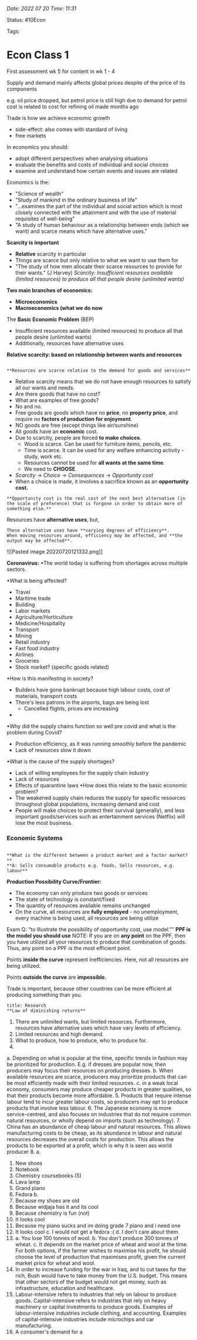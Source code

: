 *Date: 2022 07 20 Time: 11:31*

Status: #10Econ

Tags:

# Econ Class 1

First assessment wk 5 for content in wk 1 - 4

Supply and demand mainly affects global prices despite of the price of its components

e.g. oil price dropped, but petrol price is still high
	due to demand for petrol
	cost is related to cost for refining oil made months ago

Trade is how we achieve economic growth
- side-effect: also comes with standard of living
- free markets

In economics you should:
- adopt different perspectives when analysing situations
- evaluate the benefits and costs of individual and social choices
- examine and understand how certain events and issues are related

Economics is the:
- "Science of wealth"
- "Study of mankind in the ordinary business of life"
- "...examines the part of the individual and social action which is most closely connected with the attainment and with the use of material requisites of well-being"
- "A study of human behaviour as a relationship between ends (which we want) and scarce means which have alternative uses."

**Scarcity is important**
- **Relative** scarcity in particular
- Things are scarce but only relative to what we want to use them for
- "The study of how men allocate their scarce resources to provide for their wants." (J Harvey)
*Scarcity: Insufficient resources available (limited resources) to produce all that people desire (unlimited wants)*

**Two main branches of economics:**
- **Microeconomics**
- **Macroeconomics (what we do now**

The **Basic Economic Problem** (BEP) 
- Insufficient resources available (limited resources) to produce all that people desire (unlimited wants)
- Additionally, resources have alternative uses

**Relative scarcity: based on relationship between wants and resources**

```ad-important

**Resources are scarce relative to the demand for goods and services**
```
- Relative scarcity means that we do not have enough resources to satisfy all our wants and needs.
- Are there goods that have no cost?
- What are examples of free goods?
- No and no.
- Free goods are goods which have no **price**, no **property price**, and require no **factors of production for enjoyment**.
- NO goods are free (except things like air/sunshine)
- All goods have an **economic** cost.
- Due to scarcity, people are forced **to make choices**.
	- Wood is scarce. Can be used for furniture items, pencils, etc.
	- Time is scarce. It can be used for any welfare enhancing activity - study, work etc.
	- Resources cannot be used for **all wants** **at the same time**.
	- We need to **CHOOSE**.
- *Scarcity* -> *Choice* -> *Consequences*
												-> *Opportunity cost*
- When a choice is made, it involves a sacrifice known as an **opportunity cost.**
```ad-important
**Opportunity cost is the real cost of the next best alternative (in the scale of preference) that is forgone in order to obtain more of something else.**

```

Resources have **alternative uses**, but,
```ad-important
These alternative uses have **varying degrees of efficiency**.
When moving resources around, efficiency may be affected, and **the output may be affected**.
```
![[Pasted image 20220720121332.png]]

**Coronavirus:**
•The world today is suffering from shortages across multiple sectors.

•What is being affected?
- Travel
- Maritime trade
- Building
- Labor markets
- Agriculture/Horticulture
- Medicine/Hospitality
- Transport
- Mining
- Retail industry
- Fast food industry
- Airlines
- Groceries
- Stock market? (specific goods related)

•How is this manifesting in society?
- Builders have gone bankrupt because high labour costs, cost of materials, transport costs
- There's less patrons in the airports, bags are being lost
	- Cancelled flights, prices are increasing
- 

•Why did the supply chains function so well pre covid and what is the problem during Covid?
- Production efficiency, as it was running smoothly before the pandemic
- Lack of resources slow it down

•What is the cause of the supply shortages?
- Lack of willing employees for the supply chain industry
- Lack of resources
- Effects of quarantine laws
•How does this relate to the basic economic problem?
- The weakened supply chain reduces the supply for specific resources throughout global populations, increasing demand and cost
- People will make choices to protect their survival (generally), and less important goods/services such as entertainment services (Netflix) will lose the most business.

### Economic Systems
```ad-important

**What is the different between a product market and a factor market?**
**A: Sells consumable products e.g. foods, Sells resources, e.g. labour**
```
**Production Possibility Curve/Frontier:**
- The economy can only produce two goods or services
- The state of technology is constant/fixed
- The quantity of resources available remains unchanged
- On the curve, all resources are **fully employed** - no unemployment, every machine is being used, all resources are being utilize

Exam Q: "to illustrate the possibility of opportunity cost, use model.""
**PPF is the model you should use**
NOTE: If you are on **any point** on the PPF, then you have utilized all your resources to produce that combination of goods. Thus, any point on a PPF is the most efficient point.

Points **inside the curve** represent inefficiencies. Here, not all resources are being utilized.

Points **outside the curve** are **impossible.**

Trade is important, because other countries can be more efficient at producing something than you.

```ad-question
title: Research
**Law of diminishing returns**
```


1. There are unlimited wants, but limited resources. Furthermore, resources have alternative uses which have vary levels of efficiency.
2. Limited resources and high demand.
3. What to produce, how to produce, who to produce for.
4. 
a. Depending on what is popular at the time, specific trends in fashion may be prioritized for production. E.g. if dresses are popular now, then producers may focus their resources on producing dresses.
b. When available resources are scarce, producers may prioritize products that can be most efficiently made with their limited resources.
c. in a weak local economy, consumers may produce cheaper products in greater qualities, so that their products become more affordable.
5. Products that require intense labour tend to incur greater labour costs, so producers may opt to produce products that involve less labour.
6. The Japanese economy is more service-centred, and also focuses on industries that do not require common natural resources, or wholly depend on imports (such as technology).
7. China has an abundance of cheap labour and natural resources. This allows manufacturing costs to be cheap, as its abundance in labour and natural resources decreases the overall costs for production. This allows the products to be exported at a profit, which is why it is seen ass world producer
8. 
a. 
1. New shoes
2. Notebook
3. Chemistry coursebooks (5)
4. Lava lamp
5. Grand piano
6. Fedora
b. 
1. Because my shoes are old
2. Because widjaja has it and its cool
3. Because chemistry is fun (not)
4. It looks cool
5. Because my piano sucks and im doing grade 7 piano and i need one
6. It looks cool
c. I would not get a fedora :(
d. I don't care about them.
9. a. You lose 100 tonnes of wool.
		b. You don't produce 300 tonnes of wheat.
		c. It depends on the market price of wheat and wool at the time. For both options, if the farmer wishes to maximise his profit, he should choose the level of production that maximises profit, given the current market price for wheat and wool.
10. In order to increase funding for the war in Iraq, and to cut taxes for the rich, Bush would have to take money from the U.S. budget. This means that other sectors of the budget would not get money, such as infrastructure, education and healthcare.
11. Labour-intensive refers to industries that rely on labour to produce goods. Capital-intensive refers to industries that rely on heavy machinery or capital investments to produce goods. Examples of labour-intensive industries include clothing, and accounting. Examples of capital-intensive industries include microchips and car manufacturing.
12. A consumer's demand for a
